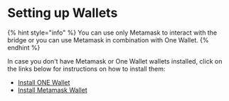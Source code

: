 # Setting up Wallets

{% hint style="info" %}
You can use only Metamask to interact with the bridge or you can use Metamask in combination with One Wallet.
{% endhint %}

In case you don't have Metamask or One Wallet wallets installed, click on the links below for instructions on how to install them:

* [Install ONE Wallet](../../wallets/browser-extensions-wallets/one-wallet.md)
* [Install Metamask Wallet](../../wallets/browser-extensions-wallets/metamask-wallet/)
